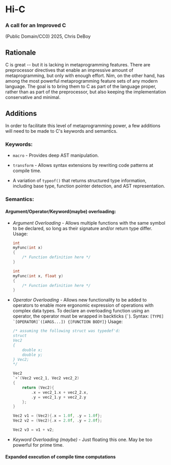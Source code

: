 # Hi-C

### A call for an Improved C

(Public Domain/CC0) 2025, Chris DeBoy

## Rationale

C is great -- but it is lacking in metaprogramming features. There are preprocessor directives that enable an impressive amount of metaprogramming, but only with enough effort. Nim, on the other hand, has among the most powerful metaprogramming feature sets of any modern language. The goal is to bring them to C as part of the language proper, rather than as part of the preprocessor, but also keeping the implementation conservative and minimal.

## Additions

In order to facilitate this level of metaprogramming power, a few additions will need to be made to C's keywords and semantics.

### Keywords:

- `macro` - Provides deep AST manipulation.

- `transform` - Allows syntax extensions by rewriting code patterns at compile time.

- A variation of `typeof()` that returns structured type information, including base type, function pointer detection, and AST representation.

### Semantics:

#### Argument/Operator/Keyword(maybe) overloading:

- *Argument Overloading* - Allows multiple functions with the same symbol to be declared, so long as their signature and/or return type differ.
  Usage:
  
  ```c
  int 
  myFunc(int x) 
  {
      /* Function definition here */    
  }
  
  int
  myFunc(int x, float y)
  {
      /* Function definition here */
  }
  ```

- *Operator Overloading* - Allows new functionality to be added to operators to enable more ergonomic expression of operations with complex data types. To declare an overloading function using an operator, the operator must be wrapped in backticks (`` ` ``).
  Syntax:
  ``[TYPE] `[OPERATOR]`([ARGS...]) {[FUNCTION BODY]}``
  Usage:
  
  ```c
  /* assuming the following struct was typedef'd:
  struct
  Vec2
  {
      double x;
      double y;  
  } Vec2;
  */
  
  Vec2 
  `+`(Vec2 vec2_1, Vec2 vec2_2)
  {
      return (Vec2){
          .x = vec2_1.x + vec2_2.x,
          .y = vec2_1.y + vec2_2.y
      };
  }
  
  Vec2 v1 = (Vec2){.x = 1.0f, .y = 1.0f};
  Vec2 v2 = (Vec2){.x = 2.0f, .y = 2.0f};
  
  Vec2 v3 = v1 + v2;
  ```

- *Keyword Overloading (maybe)* - Just floating this one. May be too powerful for prime time.

#### Expanded execution of compile time computations
